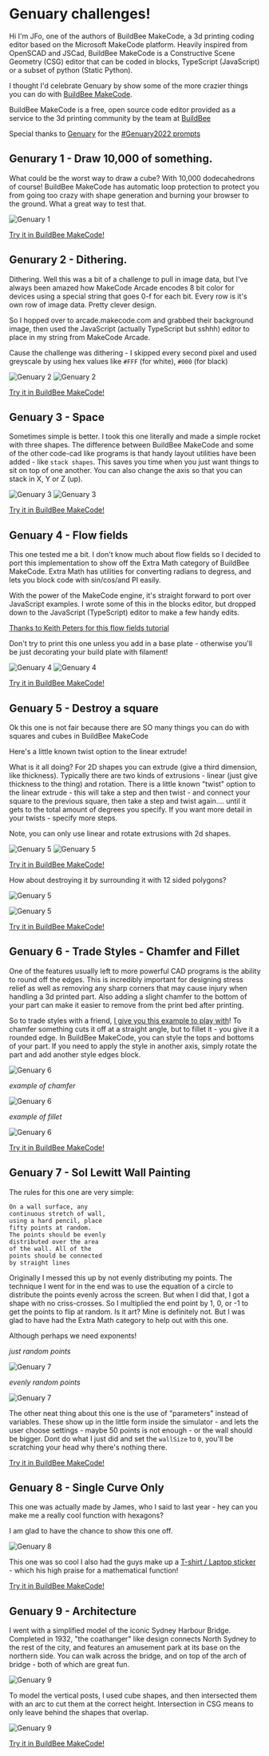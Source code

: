 # Genuary challenges!

Hi I'm JFo, one of the authors of BuildBee MakeCode, a 3d printing coding editor based on the Microsoft MakeCode platform.  Heavily inspired from OpenSCAD and JSCad, BuildBee MakeCode is a Constructive Scene Geometry (CSG) editor that can be coded in blocks, TypeScript (JavaScript) or a subset of python (Static Python).

I thought I'd celebrate Genuary by show some of the more crazier things you can do with [BuildBee MakeCode](https://makecode.buildbee.com).

BuildBee MakeCode is a free, open source code editor provided as a service to the 3d printing community by the team at [BuildBee](https://buildbee.com)

Special thanks to [Genuary](https://genuary.art) for the [#Genuary2022 prompts](http://genuary.art/prompts)

## Genurary 1 - Draw 10,000 of something. 

What could be the worst way to draw a cube?  With 10,000 dodecahedrons of course!  BuildBee MakeCode has automatic loop protection to protect you from going too crazy with shape generation and burning your browser to the ground.  What a great way to test that.

![Genuary 1](./genuary-1.png?raw=true)

[Try it in BuildBee MakeCode!](https://makecode.buildbee.com/proj-9saTYL)


## Genurary 2 - Dithering.

Dithering.  Well this was a bit of a challenge to pull in image data, but I've always been amazed how MakeCode Arcade encodes 8 bit color for devices using a special string that goes 0-f for each bit.  Every row is it's own row of image data.  Pretty clever design.  

So I hopped over to arcade.makecode.com and grabbed their background image, then used the JavaScript (actually TypeScript but sshhh) editor to place in my string from MakeCode Arcade. 

Cause the challenge was dithering - I skipped every second pixel and used greyscale by using hex values like `#FFF` (for white), `#000` (for black) 

![Genuary 2](./genuary-2-arcade.png?raw=true)
![Genuary 2](./genuary-2.png?raw=true)

[Try it in BuildBee MakeCode!](https://makecode.buildbee.com/proj-gNhnPD)

## Genuary 3 - Space

Sometimes simple is better.  I took this one literally and made a simple rocket with three shapes.  The difference between BuildBee MakeCode and some of the other code-cad like programs is that handy layout utilities have been added - like `stack shapes`.  This saves you time when you just want things to sit on top of one another.  You can also change the axis so that you can stack in X, Y or Z (up).

![Genuary 3](./genuary-3-blocks.png?raw=true)
![Genuary 3](./genuary-3.png?raw=true)

[Try it in BuildBee MakeCode!](https://makecode.buildbee.com/proj-4LcxjC)


## Genuary 4 - Flow fields

This one tested me a bit. I don't know much about flow fields so I decided to port this implementation to show off the Extra Math category of BuildBee MakeCode.  Extra Math has utilities for converting radians to degress, and lets you block code with sin/cos/and PI easily.

With the power of the MakeCode engine, it's straight forward to port over JavaScript examples.  I wrote some of this in the blocks editor, but dropped down to the JavaScript (TypeScript) editor to make a few handy edits.

[Thanks to Keith Peters for this flow fields tutorial](https://github.com/bit101/tutorials/blob/master/flow_fields/flow_fields_03.js)

Don't try to print this one unless you add in a base plate - otherwise you'll be just decorating your build plate with filament!

![Genuary 4](./genuary-4.png?raw=true)
![Genuary 4](./genuary-4-blocks.png?raw=true)

[Try it in BuildBee MakeCode!](https://makecode.buildbee.com/proj-Ow3FEb)


## Genuary 5 - Destroy a square

Ok this one is not fair because there are SO many things you can do with squares and cubes in BuildBee MakeCode

Here's a little known twist option to the linear extrude! 

What is it all doing?  For 2D shapes you can extrude (give a third dimension, like thickness).  Typically there are two kinds of extrusions - linear (just give thickness to the thing) and rotation.  There is a little known "twist" option to the linear extrude - this will take a step and then twist - and connect your square to the previous square, then take a step and twist again.... until it gets to the total amount of degrees you specify. If you want more detail in your twists - specify more steps.


Note, you can only use linear and rotate extrusions with 2d shapes. 

![Genuary 5](./genuary-5-rotate-extrude.png?raw=true)
![Genuary 5](./genuary-5-extrude-blocks.png?raw=true)


[Try it in BuildBee MakeCode!](https://makecode.buildbee.com/proj-Ul2uQl)


How about destroying it by surrounding it with 12 sided polygons?

![Genuary 5](./genuary-5-destroy2.png?raw=true)

![Genuary 5](./genuary-5-destroy2-blocks.png?raw=true)

[Try it in BuildBee MakeCode!](https://makecode.buildbee.com/proj-3v6Prt)


## Genuary 6 - Trade Styles - Chamfer and Fillet

One of the features usually left to more powerful CAD programs is the ability to round off the edges.  This is incredibly important for designing stress relief as well as removing any sharp corners that may cause injury when handling a 3d printed part.   Also adding a slight chamfer to the bottom of your part can make it easier to remove from the print bed after printing. 

So to trade styles with a friend, [I give you this example to play with](https://makecode.buildbee.com/proj-LIx9DN)!  To chamfer something cuts it off at a straight angle, but to fillet it - you give it a rounded edge. In BuildBee MakeCode, you can style the tops and bottoms of your part.  If you need to apply the style in another axis, simply rotate the part and add another style edges block.

![Genuary 6](./genuary-6-blocks.png?raw=true)

*example of chamfer*

![Genuary 6](./genuary-6-fillet.png?raw=true)

*example of fillet*

![Genuary 6](./genuary-6.png?raw=true)


[Try it in BuildBee MakeCode!](https://makecode.buildbee.com/proj-LIx9DN)


## Genuary 7 - Sol Lewitt Wall Painting
The rules for this one are very simple:

```
On a wall surface, any
continuous stretch of wall,
using a hard pencil, place
fifty points at random.
The points should be evenly
distributed over the area
of the wall. All of the
points should be connected
by straight lines
```

Originally I messed this up by not evenly distributing my points.   The technique I went for in the end was to use the equation of a circle to distribute the points evenly across the screen.  But when I did that, I got a shape with no criss-crosses.  So I multiplied the end point by 1, 0, or -1 to get the points to flip at random.  Is it art?  Mine is definitely not.  But I was glad to have had the Extra Math category to help out with this one.  

Although perhaps we need exponents!


*just random points*

![Genuary 7](./genuary-7.png?raw=true)

*evenly random points*

![Genuary 7](./genuary-7-evenly-distributed.png?raw=true)

The other neat thing about this one is the use of "parameters" instead of variables.  These show up in the little form inside the simulator - and lets the user choose settings - maybe 50 points is not enough - or the wall should be bigger.  Dont do what I just did and set the `wallSize` to `0`, you'll be scratching your head why there's nothing there. 

[Try it in BuildBee MakeCode!](https://makecode.buildbee.com/proj-Oyub_P)


## Genuary 8 - Single Curve Only

This one was actually made by James, who I said to last year - hey can you make me a really cool function with hexagons?

I am glad to have the chance to show this one off.

![Genuary 8](./genuary-8.png?raw=true)

This one was so cool I also had the guys make up a [T-shirt / Laptop sticker](https://www.redbubble.com/i/sticker/BuildBee-MakeCode-Hex-Wave-by-BuildBee/65210252.EJUG5) - which his high praise for a mathematical function!

[Try it in BuildBee MakeCode!](https://makecode.buildbee.com/proj-ISz_jK)

## Genuary 9 - Architecture

I went with a simplified model of the iconic Sydney Harbour Bridge.  Completed in 1932, "the coathanger" like design connects North Sydney to the rest of the city, and features an amusement park at its base on the northern side.  You can walk across the bridge, and on top of the arch of bridge - both of which are great fun.

![Genuary 9](./genuary-9.png?raw=true)

To model the vertical posts, I used cube shapes, and then intersected them with an arc to cut them at the correct height.  Intersection in CSG means to only leave behind the shapes that overlap. 

![Genuary 9](./genuary-9-intersect.png?raw=true)

[Try it in BuildBee MakeCode!](https://makecode.buildbee.com/proj-84IfP-)

